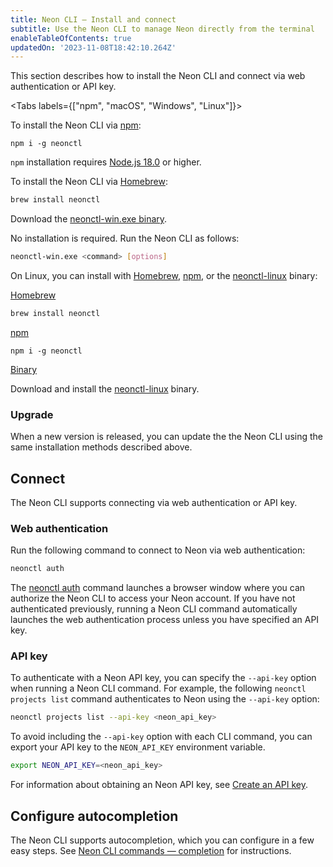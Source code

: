 ```yaml
---
title: Neon CLI — Install and connect
subtitle: Use the Neon CLI to manage Neon directly from the terminal
enableTableOfContents: true
updatedOn: '2023-11-08T18:42:10.264Z'
---
```


This section describes how to install the Neon CLI and connect via web authentication or API key.

<Tabs labels={["npm", "macOS", "Windows", "Linux"]}>

<TabItem>

To install the Neon CLI via [npm](https://www.npmjs.com/package/neonctl):

```shell
npm i -g neonctl
```

`npm` installation requires [Node.js 18.0](https://nodejs.org/en/download/) or higher.


</TabItem>

<TabItem>

To install the Neon CLI via [Homebrew](https://formulae.brew.sh/formula/neonctl):

```bash
brew install neonctl
```

</TabItem>

<TabItem>

Download the [neonctl-win.exe binary](https://github.com/neondatabase/neonctl/releases/tag/v1.24.0).

No installation is required. Run the Neon CLI as follows:

```bash
neonctl-win.exe <command> [options]
```

</TabItem>

<TabItem>

On Linux, you can install with [Homebrew](https://formulae.brew.sh/formula/neonctl), [npm](https://www.npmjs.com/package/neonctl), or the [neonctl-linux](https://github.com/neondatabase/neonctl/releases/tag/v1.24.0) binary:

[Homebrew](https://formulae.brew.sh/formula/neonctl)

```bash
brew install neonctl
```

[npm](https://www.npmjs.com/package/neonctl)

```shell
npm i -g neonctl
```

[Binary](https://github.com/neondatabase/neonctl/releases/tag/v1.24.0)

Download and install the [neonctl-linux](https://github.com/neondatabase/neonctl/releases/tag/v1.24.0) binary.

</TabItem>

</Tabs>


### Upgrade

When a new version is released, you can update the the Neon CLI using the same installation methods described above.

## Connect

The Neon CLI supports connecting via web authentication or API key.

### Web authentication

Run the following command to connect to Neon via web authentication:

```bash
neonctl auth
```

The [neonctl auth](/docs/reference/cli-auth) command launches a browser window where you can authorize the Neon CLI to access your Neon account. If you have not authenticated previously, running a Neon CLI command automatically launches the web authentication process unless you have specified an API key.

### API key

To authenticate with a Neon API key, you can specify the `--api-key` option when running a Neon CLI command. For example, the following `neonctl projects list` command authenticates to Neon using the `--api-key` option:

```bash
neonctl projects list --api-key <neon_api_key>
```

To avoid including the `--api-key` option with each CLI command, you can export your API key to the `NEON_API_KEY` environment variable.

```bash
export NEON_API_KEY=<neon_api_key>
```

For information about obtaining an Neon API key, see [Create an API key](https://neon.tech/docs/manage/api-keys#create-an-api-key).

## Configure autocompletion

The Neon CLI supports autocompletion, which you can configure in a few easy steps. See [Neon CLI commands — completion](/docs/reference/cli-completion) for instructions.
